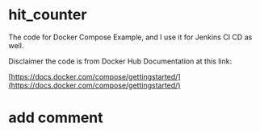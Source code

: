 # hit_counter
The code for Docker Compose Example, and I use it for Jenkins CI CD as well.

Disclaimer the code is from Docker Hub Documentation at this link:

[https://docs.docker.com/compose/gettingstarted/](https://docs.docker.com/compose/gettingstarted/)


# add comment 
